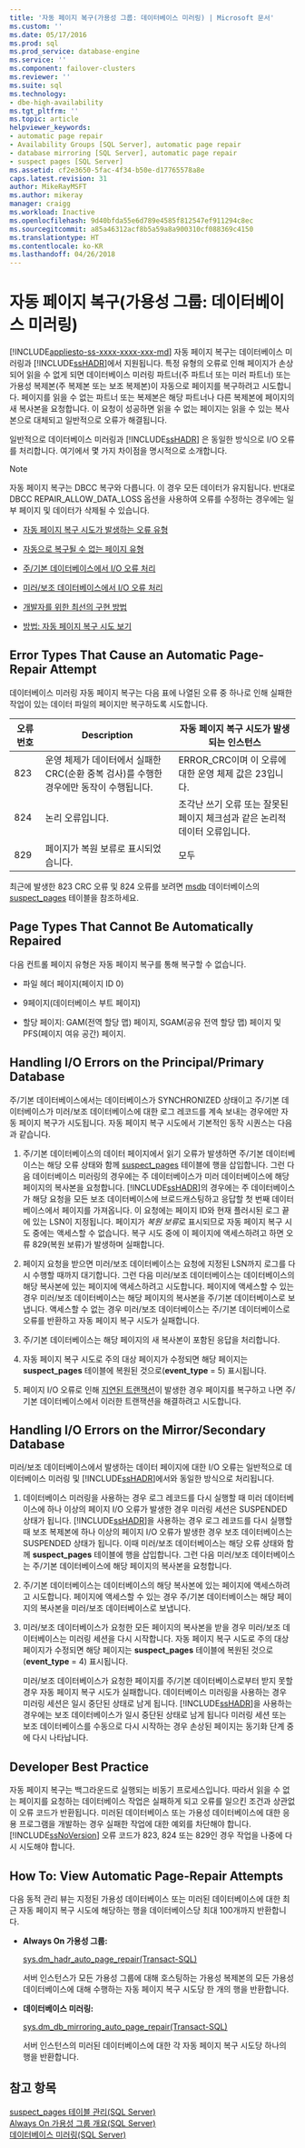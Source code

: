 ```yaml
---
title: '자동 페이지 복구(가용성 그룹: 데이터베이스 미러링) | Microsoft 문서'
ms.custom: ''
ms.date: 05/17/2016
ms.prod: sql
ms.prod_service: database-engine
ms.service: ''
ms.component: failover-clusters
ms.reviewer: ''
ms.suite: sql
ms.technology:
- dbe-high-availability
ms.tgt_pltfrm: ''
ms.topic: article
helpviewer_keywords:
- automatic page repair
- Availability Groups [SQL Server], automatic page repair
- database mirroring [SQL Server], automatic page repair
- suspect pages [SQL Server]
ms.assetid: cf2e3650-5fac-4f34-b50e-d17765578a8e
caps.latest.revision: 31
author: MikeRayMSFT
ms.author: mikeray
manager: craigg
ms.workload: Inactive
ms.openlocfilehash: 9d40bfda55e6d789e4585f812547ef911294c8ec
ms.sourcegitcommit: a85a46312acf8b5a59a8a900310cf088369c4150
ms.translationtype: HT
ms.contentlocale: ko-KR
ms.lasthandoff: 04/26/2018
---
```

# <a name="automatic-page-repair-availability-groups-database-mirroring"></a>자동 페이지 복구(가용성 그룹: 데이터베이스 미러링)
[!INCLUDE[appliesto-ss-xxxx-xxxx-xxx-md](../../includes/appliesto-ss-xxxx-xxxx-xxx-md.md)]
  자동 페이지 복구는 데이터베이스 미러링과 [!INCLUDE[ssHADR](../../includes/sshadr-md.md)]에서 지원됩니다. 특정 유형의 오류로 인해 페이지가 손상되어 읽을 수 없게 되면 데이터베이스 미러링 파트너(주 파트너 또는 미러 파트너) 또는 가용성 복제본(주 복제본 또는 보조 복제본)이 자동으로 페이지를 복구하려고 시도합니다. 페이지를 읽을 수 없는 파트너 또는 복제본은 해당 파트너나 다른 복제본에 페이지의 새 복사본을 요청합니다. 이 요청이 성공하면 읽을 수 없는 페이지는 읽을 수 있는 복사본으로 대체되고 일반적으로 오류가 해결됩니다.  
  
 일반적으로 데이터베이스 미러링과 [!INCLUDE[ssHADR](../../includes/sshadr-md.md)] 은 동일한 방식으로 I/O 오류를 처리합니다. 여기에서 몇 가지 차이점을 명시적으로 소개합니다.  
  
> [!NOTE]  
>  자동 페이지 복구는 DBCC 복구와 다릅니다. 이 경우 모든 데이터가 유지됩니다. 반대로 DBCC REPAIR_ALLOW_DATA_LOSS 옵션을 사용하여 오류를 수정하는 경우에는 일부 페이지 및 데이터가 삭제될 수 있습니다.  
  
-   [자동 페이지 복구 시도가 발생하는 오류 유형](#ErrorTypes)  
  
-   [자동으로 복구될 수 없는 페이지 유형](#UnrepairablePageTypes)  
  
-   [주/기본 데이터베이스에서 I/O 오류 처리](#PrimaryIOErrors)  
  
-   [미러/보조 데이터베이스에서 I/O 오류 처리](#SecondaryIOErrors)  
  
-   [개발자를 위한 최선의 구현 방법](#DevBP)  
  
-   [방법: 자동 페이지 복구 시도 보기](#ViewAPRattempts)  
  
##  <a name="ErrorTypes"></a> Error Types That Cause an Automatic Page-Repair Attempt  
 데이터베이스 미러링 자동 페이지 복구는 다음 표에 나열된 오류 중 하나로 인해 실패한 작업이 있는 데이터 파일의 페이지만 복구하도록 시도합니다.  
  
|오류 번호|Description|자동 페이지 복구 시도가 발생되는 인스턴스|  
|------------------|-----------------|---------------------------------------------------------|  
|823|운영 체제가 데이터에서 실패한 CRC(순환 중복 검사)를 수행한 경우에만 동작이 수행됩니다.|ERROR_CRC이며 이 오류에 대한 운영 체제 값은 23입니다.|  
|824|논리 오류입니다.|조각난 쓰기 오류 또는 잘못된 페이지 체크섬과 같은 논리적 데이터 오류입니다.|  
|829|페이지가 복원 보류로 표시되었습니다.|모두|  
  
 최근에 발생한 823 CRC 오류 및 824 오류를 보려면 [msdb](../../relational-databases/system-tables/suspect-pages-transact-sql.md) 데이터베이스의 [suspect_pages](../../relational-databases/databases/msdb-database.md) 테이블을 참조하세요.  

  
##  <a name="UnrepairablePageTypes"></a> Page Types That Cannot Be Automatically Repaired  
 다음 컨트롤 페이지 유형은 자동 페이지 복구를 통해 복구할 수 없습니다.  
  
-   파일 헤더 페이지(페이지 ID 0)  
  
-   9페이지(데이터베이스 부트 페이지)  
  
-   할당 페이지: GAM(전역 할당 맵) 페이지, SGAM(공유 전역 할당 맵) 페이지 및 PFS(페이지 여유 공간) 페이지.  
  
 
##  <a name="PrimaryIOErrors"></a> Handling I/O Errors on the Principal/Primary Database  
 주/기본 데이터베이스에서는 데이터베이스가 SYNCHRONIZED 상태이고 주/기본 데이터베이스가 미러/보조 데이터베이스에 대한 로그 레코드를 계속 보내는 경우에만 자동 페이지 복구가 시도됩니다. 자동 페이지 복구 시도에서 기본적인 동작 시퀀스는 다음과 같습니다.  
  
1.  주/기본 데이터베이스의 데이터 페이지에서 읽기 오류가 발생하면 주/기본 데이터베이스는 해당 오류 상태와 함께 [suspect_pages](../../relational-databases/system-tables/suspect-pages-transact-sql.md) 테이블에 행을 삽입합니다. 그런 다음 데이터베이스 미러링의 경우에는 주 데이터베이스가 미러 데이터베이스에 해당 페이지의 복사본을 요청합니다. [!INCLUDE[ssHADR](../../includes/sshadr-md.md)]의 경우에는 주 데이터베이스가 해당 요청을 모든 보조 데이터베이스에 브로드캐스팅하고 응답할 첫 번째 데이터베이스에서 페이지를 가져옵니다. 이 요청에는 페이지 ID와 현재 플러시된 로그 끝에 있는 LSN이 지정됩니다. 페이지가 *복원 보류*로 표시되므로 자동 페이지 복구 시도 중에는 액세스할 수 없습니다. 복구 시도 중에 이 페이지에 액세스하려고 하면 오류 829(복원 보류)가 발생하며 실패합니다.  
  
2.  페이지 요청을 받으면 미러/보조 데이터베이스는 요청에 지정된 LSN까지 로그를 다시 수행할 때까지 대기합니다. 그런 다음 미러/보조 데이터베이스는 데이터베이스의 해당 복사본에 있는 페이지에 액세스하려고 시도합니다. 페이지에 액세스할 수 있는 경우 미러/보조 데이터베이스는 해당 페이지의 복사본을 주/기본 데이터베이스로 보냅니다. 액세스할 수 없는 경우 미러/보조 데이터베이스는 주/기본 데이터베이스로 오류를 반환하고 자동 페이지 복구 시도가 실패합니다.  
  
3.  주/기본 데이터베이스는 해당 페이지의 새 복사본이 포함된 응답을 처리합니다.  
  
4.  자동 페이지 복구 시도로 주의 대상 페이지가 수정되면 해당 페이지는 **suspect_pages** 테이블에 복원된 것으로(**event_type** = 5) 표시됩니다.  
  
5.  페이지 I/O 오류로 인해 [지연된 트랜잭션](../../relational-databases/backup-restore/deferred-transactions-sql-server.md)이 발생한 경우 페이지를 복구하고 나면 주/기본 데이터베이스에서 이러한 트랜잭션을 해결하려고 시도합니다.  
  
 
##  <a name="SecondaryIOErrors"></a> Handling I/O Errors on the Mirror/Secondary Database  
 미러/보조 데이터베이스에서 발생하는 데이터 페이지에 대한 I/O 오류는 일반적으로 데이터베이스 미러링 및 [!INCLUDE[ssHADR](../../includes/sshadr-md.md)]에서와 동일한 방식으로 처리됩니다.  
  
1.  데이터베이스 미러링을 사용하는 경우 로그 레코드를 다시 실행할 때 미러 데이터베이스에 하나 이상의 페이지 I/O 오류가 발생한 경우 미러링 세션은 SUSPENDED 상태가 됩니다. [!INCLUDE[ssHADR](../../includes/sshadr-md.md)]을 사용하는 경우 로그 레코드를 다시 실행할 때 보조 복제본에 하나 이상의 페이지 I/O 오류가 발생한 경우 보조 데이터베이스는 SUSPENDED 상태가 됩니다. 이때 미러/보조 데이터베이스는 해당 오류 상태와 함께 **suspect_pages** 테이블에 행을 삽입합니다. 그런 다음 미러/보조 데이터베이스는 주/기본 데이터베이스에 해당 페이지의 복사본을 요청합니다.  
  
2.  주/기본 데이터베이스는 데이터베이스의 해당 복사본에 있는 페이지에 액세스하려고 시도합니다. 페이지에 액세스할 수 있는 경우 주/기본 데이터베이스는 해당 페이지의 복사본을 미러/보조 데이터베이스로 보냅니다.  
  
3.  미러/보조 데이터베이스가 요청한 모든 페이지의 복사본을 받을 경우 미러/보조 데이터베이스는 미러링 세션을 다시 시작합니다. 자동 페이지 복구 시도로 주의 대상 페이지가 수정되면 해당 페이지는 **suspect_pages** 테이블에 복원된 것으로(**event_type** = 4) 표시됩니다.  
  
     미러/보조 데이터베이스가 요청한 페이지를 주/기본 데이터베이스로부터 받지 못할 경우 자동 페이지 복구 시도가 실패합니다. 데이터베이스 미러링을 사용하는 경우 미러링 세션은 일시 중단된 상태로 남게 됩니다. [!INCLUDE[ssHADR](../../includes/sshadr-md.md)]을 사용하는 경우에는 보조 데이터베이스가 일시 중단된 상태로 남게 됩니다 미러링 세션 또는 보조 데이터베이스를 수동으로 다시 시작하는 경우 손상된 페이지는 동기화 단계 중에 다시 나타납니다.  
  
 
##  <a name="DevBP"></a> Developer Best Practice  
 자동 페이지 복구는 백그라운드로 실행되는 비동기 프로세스입니다. 따라서 읽을 수 없는 페이지를 요청하는 데이터베이스 작업은 실패하게 되고 오류를 일으킨 조건과 상관없이 오류 코드가 반환됩니다. 미러된 데이터베이스 또는 가용성 데이터베이스에 대한 응용 프로그램을 개발하는 경우 실패한 작업에 대한 예외를 차단해야 합니다. [!INCLUDE[ssNoVersion](../../includes/ssnoversion-md.md)] 오류 코드가 823, 824 또는 829인 경우 작업을 나중에 다시 시도해야 합니다.  
  

##  <a name="ViewAPRattempts"></a> How To: View Automatic Page-Repair Attempts  
 다음 동적 관리 뷰는 지정된 가용성 데이터베이스 또는 미러된 데이터베이스에 대한 최근 자동 페이지 복구 시도에 해당하는 행을 데이터베이스당 최대 100개까지 반환합니다.  
  
-   **Always On 가용성 그룹:**  
  
     [sys.dm_hadr_auto_page_repair&#40;Transact-SQL&#41;](../../relational-databases/system-dynamic-management-views/sys-dm-hadr-auto-page-repair-transact-sql.md)  
  
     서버 인스턴스가 모든 가용성 그룹에 대해 호스팅하는 가용성 복제본의 모든 가용성 데이터베이스에 대해 수행하는 자동 페이지 복구 시도당 한 개의 행을 반환합니다.  
  
-   **데이터베이스 미러링:**  
  
     [sys.dm_db_mirroring_auto_page_repair&#40;Transact-SQL&#41;](../../relational-databases/system-dynamic-management-views/database-mirroring-sys-dm-db-mirroring-auto-page-repair.md)  
  
     서버 인스턴스의 미러된 데이터베이스에 대한 각 자동 페이지 복구 시도당 하나의 행을 반환합니다.  
  
 
## <a name="see-also"></a>참고 항목  
 [suspect_pages 테이블 관리&#40;SQL Server&#41;](../../relational-databases/backup-restore/manage-the-suspect-pages-table-sql-server.md)   
 [Always On 가용성 그룹 개요&#40;SQL Server&#41;](../../database-engine/availability-groups/windows/overview-of-always-on-availability-groups-sql-server.md)   
 [데이터베이스 미러링&#40;SQL Server&#41;](../../database-engine/database-mirroring/database-mirroring-sql-server.md)  
  
  


